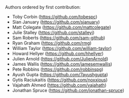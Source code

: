 Authors ordered by first contribution:

 - Toby Corbin (https://github.com/tobespc)
 - Sian January (https://github.com/sjanuary)
 - Matt Colegate (https://github.com/mattcolegate)
 - Julie Stalley (https://github.com/stalleyj)
 - Sam Roberts (https://github.com/sam-github)
 - Ryan Graham (https://github.com/rmg)
 - William Taylor (https://github.com/william-taylor)
 - Howard Hellyer (https://github.com/hhellyer)
 - Julien Arnold (https://github.com/JulienArnold)
 - James Wallis (https://github.com/jamesemwallis)
 - Pete Robbins (https://github.com/robbinspg)
 - Ayush Gupta (https://github.com/7ayushgupta)
 - Gytis Raciukaitis (https://github.com/noxxious)
 - Vajahath Ahmed (https://github.com/vajahath)
 - Jonathan Spruce (https://github.com/jonathan-spruce)